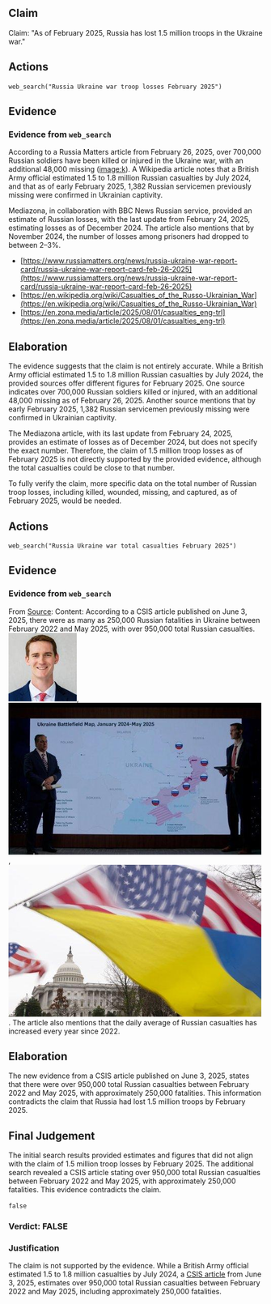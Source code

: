 ## Claim
Claim: "As of February 2025, Russia has lost 1.5 million troops in the Ukraine war."

## Actions
```
web_search("Russia Ukraine war troop losses February 2025")
```

## Evidence
### Evidence from `web_search`
According to a Russia Matters article from February 26, 2025, over 700,000 Russian soldiers have been killed or injured in the Ukraine war, with an additional 48,000 missing (<image:k>). A Wikipedia article notes that a British Army official estimated 1.5 to 1.8 million Russian casualties by July 2024, and that as of early February 2025, 1,382 Russian servicemen previously missing were confirmed in Ukrainian captivity.

Mediazona, in collaboration with BBC News Russian service, provided an estimate of Russian losses, with the last update from February 24, 2025, estimating losses as of December 2024. The article also mentions that by November 2024, the number of losses among prisoners had dropped to between 2–3%.
*   [https://www.russiamatters.org/news/russia-ukraine-war-report-card/russia-ukraine-war-report-card-feb-26-2025](https://www.russiamatters.org/news/russia-ukraine-war-report-card/russia-ukraine-war-report-card-feb-26-2025)
*   [https://en.wikipedia.org/wiki/Casualties_of_the_Russo-Ukrainian_War](https://en.wikipedia.org/wiki/Casualties_of_the_Russo-Ukrainian_War)
*   [https://en.zona.media/article/2025/08/01/casualties_eng-trl](https://en.zona.media/article/2025/08/01/casualties_eng-trl)


## Elaboration
The evidence suggests that the claim is not entirely accurate. While a British Army official estimated 1.5 to 1.8 million Russian casualties by July 2024, the provided sources offer different figures for February 2025. One source indicates over 700,000 Russian soldiers killed or injured, with an additional 48,000 missing as of February 26, 2025. Another source mentions that by early February 2025, 1,382 Russian servicemen previously missing were confirmed in Ukrainian captivity.

The Mediazona article, with its last update from February 24, 2025, provides an estimate of losses as of December 2024, but does not specify the exact number. Therefore, the claim of 1.5 million troop losses as of February 2025 is not directly supported by the provided evidence, although the total casualties could be close to that number.

To fully verify the claim, more specific data on the total number of Russian troop losses, including killed, wounded, missing, and captured, as of February 2025, would be needed.


## Actions
```
web_search("Russia Ukraine war total casualties February 2025")
```

## Evidence
### Evidence from `web_search`
From [Source](https://www.csis.org/analysis/russias-battlefield-woes-ukraine): 
Content: According to a CSIS article published on June 3, 2025, there were as many as 250,000 Russian fatalities in Ukraine between February 2022 and May 2025, with over 950,000 total Russian casualties. ![image 4824](media/2025-08-23_13-02-1755954170-208477.jpg), ![image 4825](media/2025-08-23_13-02-1755954170-827400.jpg), ![image 4826](media/2025-08-23_13-02-1755954171-650617.jpg). The article also mentions that the daily average of Russian casualties has increased every year since 2022.


## Elaboration
The new evidence from a CSIS article published on June 3, 2025, states that there were over 950,000 total Russian casualties between February 2022 and May 2025, with approximately 250,000 fatalities. This information contradicts the claim that Russia had lost 1.5 million troops by February 2025.


## Final Judgement
The initial search results provided estimates and figures that did not align with the claim of 1.5 million troop losses by February 2025. The additional search revealed a CSIS article stating over 950,000 total Russian casualties between February 2022 and May 2025, with approximately 250,000 fatalities. This evidence contradicts the claim.

`false`

### Verdict: FALSE

### Justification
The claim is not supported by the evidence. While a British Army official estimated 1.5 to 1.8 million casualties by July 2024, a [CSIS article](https://www.csis.org/analysis/russias-battlefield-woes-ukraine) from June 3, 2025, estimates over 950,000 total Russian casualties between February 2022 and May 2025, including approximately 250,000 fatalities.
